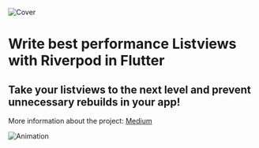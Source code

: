 ![Cover](https://cdn-images-1.medium.com/max/1600/1*Lh0MrNhwNn4WRSaCByTgCw.jpeg)

# Write best performance Listviews with Riverpod in Flutter
## Take your listviews to the next level and prevent unnecessary rebuilds in your app!

More information about the project: [Medium](https://medium.com/@rei-codes/write-best-performance-listviews-with-riverpod-in-flutter-8bf6590ed8b8)

![Animation](https://cdn-images-1.medium.com/max/1600/1*V_thTzhGyKEbunQI6k0YLg.gif)

